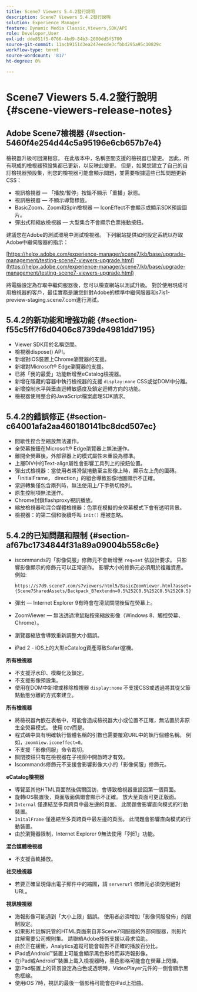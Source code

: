 ```yaml
---
title: Scene7 Viewers 5.4.2發行說明
description: Scene7 Viewers 5.4.2發行說明
solution: Experience Manager
feature: Dynamic Media Classic,Viewers,SDK/API
role: Developer,User
exl-id: dde851f5-0766-4bd9-84b3-2600dd5f5700
source-git-commit: 11acb9151d3ea247eecde3cfbbd295a95c10829c
workflow-type: tm+mt
source-wordcount: '817'
ht-degree: 0%

---
```


# Scene7 Viewers 5.4.2發行說明{#scene-viewers-release-notes}

## Adobe Scene7檢視器 {#section-5460f4e254d44c5a95196e6cb657b7e4}

檢視器升級可回溯相容。 在此版本中，名稱空間支援的檢視器已變更。 因此，所有現成的檢視器預設集都已更新，以反映此變更。 但是，如果您建立了自己的自訂檢視器預設集，則您的檢視器可能會顯示問題，並需要根據這些已知問題更新CSS：

* 視訊檢視器 — 「播放/暫停」按鈕不顯示「重播」狀態。
* 視訊檢視器 — 不顯示導覽標籤。
* BasicZoom、Zoom和Spin檢視器 — IconEffect不會顯示或顯示SDK預設圖片。
* 彈出式和縮放檢視器 — 大型集合不會顯示色票捲動按鈕。

建議您在Adobe的測試環境中測試檢視器。 下列網站提供如何設定系統以存取Adobe中繼伺服器的指示：

[https://helpx.adobe.com/experience-manager/scene7/kb/base/upgrade-management/testing-scene7-viewers-upgrade.html](https://helpx.adobe.com/experience-manager/scene7/kb/base/upgrade-management/testing-scene7-viewers-upgrade.html)

將電腦設定為存取中繼伺服器後，您可以檢查網站以測試升級。 對於使用現成可用檢視器的客戶，最佳實務是讓您針對Adobe的標準中繼伺服器和s7is1-preview-staging.scene7.com進行測試。

## 5.4.2的新功能和增強功能 {#section-f55c5ff7f6d0406c8739de4981dd7195}

* Viewer SDK用於名稱空間。
* 檢視器dispose() API。
* 新增對iOS裝置上Chrome瀏覽器的支援。
* 新增對Microsoft® Edge瀏覽器的支援。
* 已將「我的最愛」功能新增至eCatalog檢視器。
* 新增在隱藏的容器中執行檢視器的支援 `display:none` CSS或從DOM中分離。
* 新增控制水平與垂直迴轉敏感度及鎖定迴轉方向的功能。
* 檢視器使用整合的JavaScript檔案處理SDK請求。

## 5.4.2的錯誤修正 {#section-c64001afa2aa460180141bc8dcd507ec}

* 間歇性捏合至縮放無法運作。
* 全熒幕按鈕在Microsoft® Edge瀏覽器上無法運作。
* 離開全熒幕後，外部容器上的模式屬性未重設為標準。
* 上層DIV中的Text-align屬性會影響工具列上的按鈕位置。
* 彈出式檢視器：當使用者將滑鼠捲動至主影像上時，顯示左上角的圖磚。
* 「initialFrame， direction」的組合導致影像地圖顯示不正確。
* 當迴轉集僅包含兩列時，無法使用上/下手勢切換列。
* 原生控制項無法運作。
* Chrome封鎖flashproxy視訊播放。
* 縮放檢視器和混合媒體檢視器：色票在模擬的全熒幕模式下會有透明背景。
* 檢視器：的第二個和後續呼叫 `init()` 應被忽略。

## 5.4.2的已知問題和限制 {#section-af67bc1734844f31a89a09004b558c6e}

* iscommands的「影像伺服」修飾元不會新增至 `req=set` 依設計要求。 只影響影像顯示的修飾元可以正常運作。 影響大小的修飾元必須用於複雜資產。 例如: 

   ```
   https://s7d9.scene7.com/s7viewers/html5/BasicZoomViewer.html?asset= {Scene7SharedAssets/Backpack_B?extendn=0.5%252C0.5%252C0.5%252C0.5}
   ```

* 彈出 — Internet Explorer 9有時會在滑鼠關閉後留在熒幕上。
* ZoomViewer — 無法透過滑鼠點按來縮放影像（Windows 8、觸控熒幕、Chrome）。
* 瀏覽器縮放會導致重新調整大小錯誤。
* iPad 2 - iOS上的大型eCatalog資產導致Safari當機。

**所有檢視器**

* 不支援浮水印、模糊化及鎖定。
* 不支援影像預設集。
* 使用在DOM中新增或移除檢視器 `display:none` 不支援CSS或透過將其從父節點動態分離的方式來建立。

**所有檢視器**

* 將檢視器內嵌在表格中，可能會造成檢視器大小或位置不正確，無法置於非原生全熒幕模式。 使用 `DIV`而是。
* 程式碼中具有明確執行個體名稱的引數也需要覆寫URL中的執行個體名稱。 例如，`zoomView.iconeffect=0`。
* 不支援「影像伺服」命令裁切。
* 關閉按鈕只有在檢視器在子視窗中開啟時才有效。
* Iscommands修飾元不支援會影響影像大小的「影像伺服」修飾元。

**eCatalog檢視器**

* 導覽至其他HTML頁面然後偶爾回訪，會導致檢視器重設回第一個頁面。
* 旋轉iOS裝置後，頁面版面偶爾會顯示不正確。 放大至頁面可更正版面。
* `Internal` 僅連結至多頁跨頁中最左邊的頁面。 此問題會影響直向模式的行動裝置。
* `InitalFrame` 僅連結至多頁跨頁中最左邊的頁面。 此問題會影響直向模式的行動裝置。
* 由於瀏覽器限制，Internet Explorer 9無法使用「列印」功能。

**混合媒體檢視器**

* 不支援音軌播放。

**社交檢視器**

* 若要正確呈現傳出電子郵件中的縮圖，請 `serverurl` 修飾元必須使用絕對URL。

**視訊檢視器**

* 海報影像可能遇到「大小上限」錯誤。 使用者必須增加「影像伺服發佈」的限制設定。
* 如果影片註解託管的HTML頁面來自非Scene7伺服器的外部伺服器，則影片註解需要公司規則集。 請聯絡Adobe技術支援以尋求協助。
* 由於正在緩衝，Analytics追蹤可能會報告不正確的播放百分比。
* iPad或Android™裝置上可能會顯示黑色影格而非海報影像。
* 在iPad或Android™裝置上載入檢視器時，黑色影格可能會在熒幕上閃爍。
* 當iPad裝置上的背景設定為白色或透明時，VideoPlayer元件的一側會顯示黑色框線。
* 使用iOS 7時，視訊的最後一個影格可能會在iPad上扭曲。
